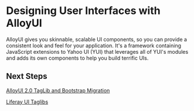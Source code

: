 # Designing User Interfaces with AlloyUI [](id=alloyui-lp-6-2-develop-tutorial)

AlloyUI gives you skinnable, scalable UI components, so you can provide a
consistent look and feel for your application. It's a framework containing 
JavaScript extensions to Yahoo UI (YUI) that leverages all of YUI's modules and
adds its own components to help you build terrific UIs. 

## Next Steps 

[AlloyUI 2.0 TagLib and Bootstrap Migration](/tutorials/-/knowledge_base/alloyui-2-0-taglib-and-bootstrap-migration-lp-6-2-develop-tutorial)

[Liferay UI Taglibs](/tutorials/-/knowledge_base/liferay-ui-taglibs-lp-6-2-develop-tutorial)
